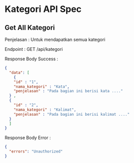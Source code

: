 # Kategori API Spec

## Get All Kategori

Penjelasan : Untuk mendapatkan semua kategori 

Endpoint : GET /api/kategori


Response Body Success :

```json
{
  "data": [
    {
    "id" : "1",
    "nama_kategori" : "Kata",
    "penjelasan" : "Pada bagian ini berisi kata ...."
  } , 
  {
    "id" : "2",
    "nama_kategori" : "Kalimat",
    "penjelasan" : "Pada bagian ini berisi kalimat ...."
  }
  ]
}
```

Response Body Error :

```json
{
  "errors": "Unauthorized"
}
```

